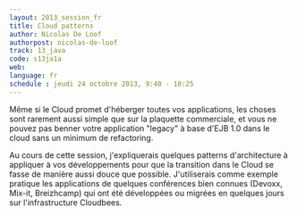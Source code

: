 ```yaml
---
layout: 2013_session_fr
title: Cloud patterns
author: Nicolas De Loof
authorpost: nicolas-de-loof
track: 13_java
code: s13ja1a
web: 
language: fr
schedule : jeudi 24 octobre 2013, 9:40 - 10:25
---
```


Même si le Cloud promet d'héberger toutes vos applications, les choses sont rarement aussi simple que sur la plaquette commerciale, et vous ne pouvez pas benner votre application "legacy" à base d'EJB 1.0 dans le cloud sans un minimum de refactoring. 

Au cours de cette session, j'expliquerais quelques patterns d'architecture à appliquer à vos développements pour que la transition dans le Cloud se fasse de manière aussi douce que possible. J'utiliserais comme exemple pratique les applications de quelques conférences bien connues (Devoxx, Mix-it, Breizhcamp) qui ont été développées ou migrées en quelques jours sur l'infrastructure Cloudbees.
